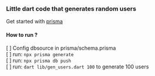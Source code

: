 ### Little dart code that generates random users
Get started with [prisma](https://prisma.pub/getting-started/)

#### How to run ?

[ ] Config dbsource in prisma/schema.prisma  
[ ] run: ```npx prisma generate```  
[ ] run: ```npx prisma db push```  
[ ] run: ```dart lib/gen_users.dart 100``` to generate 100 users 